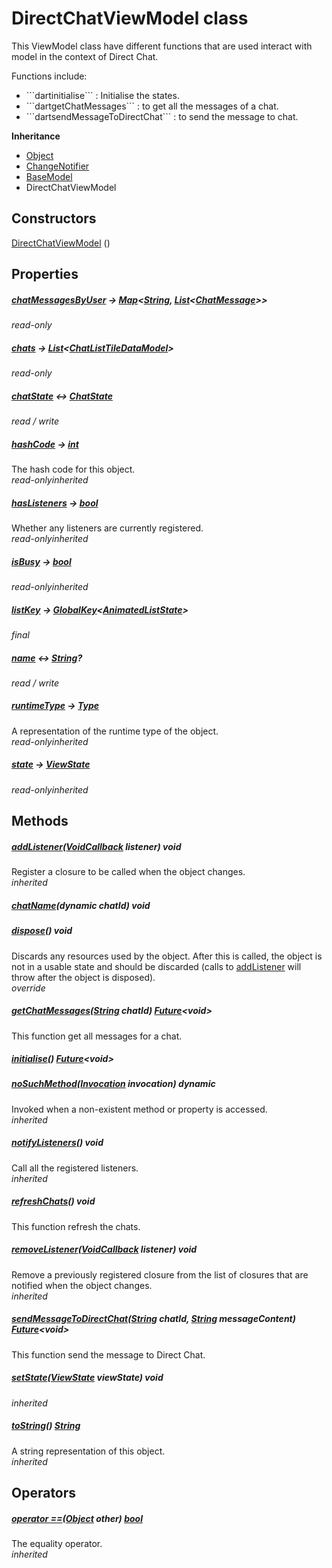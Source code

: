 


# DirectChatViewModel class









<p>This ViewModel class have different functions that are used interact with model in the context of Direct Chat.</p>
<p>Functions include:</p>
<ul>
<li>```dartinitialise``` : Initialise the states.</li>
<li>```dartgetChatMessages``` : to get all the messages of a chat.</li>
<li>```dartsendMessageToDirectChat``` : to send the message to chat.</li>
</ul>



**Inheritance**

- [Object](https://api.flutter.dev/flutter/dart-core/Object-class.html)
- [ChangeNotifier](https://api.flutter.dev/flutter/foundation/ChangeNotifier-class.html)
- [BaseModel](../view_model_base_view_model/BaseModel-class.md)
- DirectChatViewModel








## Constructors

[DirectChatViewModel](../view_model_after_auth_view_models_chat_view_models_direct_chat_view_model/DirectChatViewModel/DirectChatViewModel.md) ()

   


## Properties

##### [chatMessagesByUser](../view_model_after_auth_view_models_chat_view_models_direct_chat_view_model/DirectChatViewModel/chatMessagesByUser.md) &#8594; [Map](https://api.flutter.dev/flutter/dart-core/Map-class.html)&lt;[String](https://api.flutter.dev/flutter/dart-core/String-class.html), [List](https://api.flutter.dev/flutter/dart-core/List-class.html)&lt;[ChatMessage](../models_chats_chat_message/ChatMessage-class.md)>>



  
_<span class="feature">read-only</span>_



##### [chats](../view_model_after_auth_view_models_chat_view_models_direct_chat_view_model/DirectChatViewModel/chats.md) &#8594; [List](https://api.flutter.dev/flutter/dart-core/List-class.html)&lt;[ChatListTileDataModel](../models_chats_chat_list_tile_data_model/ChatListTileDataModel-class.md)>



  
_<span class="feature">read-only</span>_



##### [chatState](../view_model_after_auth_view_models_chat_view_models_direct_chat_view_model/DirectChatViewModel/chatState.md) &#8596; [ChatState](../enums_enums/ChatState.md)



  
_<span class="feature">read / write</span>_



##### [hashCode](https://api.flutter.dev/flutter/dart-core/Object/hashCode.html) &#8594; [int](https://api.flutter.dev/flutter/dart-core/int-class.html)



The hash code for this object.  
_<span class="feature">read-only</span><span class="feature">inherited</span>_



##### [hasListeners](https://api.flutter.dev/flutter/foundation/ChangeNotifier/hasListeners.html) &#8594; [bool](https://api.flutter.dev/flutter/dart-core/bool-class.html)



Whether any listeners are currently registered.  
_<span class="feature">read-only</span><span class="feature">inherited</span>_



##### [isBusy](../view_model_base_view_model/BaseModel/isBusy.md) &#8594; [bool](https://api.flutter.dev/flutter/dart-core/bool-class.html)



  
_<span class="feature">read-only</span><span class="feature">inherited</span>_



##### [listKey](../view_model_after_auth_view_models_chat_view_models_direct_chat_view_model/DirectChatViewModel/listKey.md) &#8594; [GlobalKey](https://api.flutter.dev/flutter/widgets/GlobalKey-class.html)&lt;[AnimatedListState](https://api.flutter.dev/flutter/widgets/AnimatedListState-class.html)>



  
_<span class="feature">final</span>_



##### [name](../view_model_after_auth_view_models_chat_view_models_direct_chat_view_model/DirectChatViewModel/name.md) &#8596; [String](https://api.flutter.dev/flutter/dart-core/String-class.html)?



  
_<span class="feature">read / write</span>_



##### [runtimeType](https://api.flutter.dev/flutter/dart-core/Object/runtimeType.html) &#8594; [Type](https://api.flutter.dev/flutter/dart-core/Type-class.html)



A representation of the runtime type of the object.  
_<span class="feature">read-only</span><span class="feature">inherited</span>_



##### [state](../view_model_base_view_model/BaseModel/state.md) &#8594; [ViewState](../enums_enums/ViewState.md)



  
_<span class="feature">read-only</span><span class="feature">inherited</span>_





## Methods

##### [addListener](https://api.flutter.dev/flutter/foundation/ChangeNotifier/addListener.html)([VoidCallback](https://api.flutter.dev/flutter/dart-ui/VoidCallback.html) listener) void



Register a closure to be called when the object changes.  
_<span class="feature">inherited</span>_



##### [chatName](../view_model_after_auth_view_models_chat_view_models_direct_chat_view_model/DirectChatViewModel/chatName.md)(dynamic chatId) void



  




##### [dispose](../view_model_after_auth_view_models_chat_view_models_direct_chat_view_model/DirectChatViewModel/dispose.md)() void



Discards any resources used by the object. After this is called, the
object is not in a usable state and should be discarded (calls to
<a href="https://api.flutter.dev/flutter/foundation/ChangeNotifier/addListener.html">addListener</a> will throw after the object is disposed).  
_<span class="feature">override</span>_



##### [getChatMessages](../view_model_after_auth_view_models_chat_view_models_direct_chat_view_model/DirectChatViewModel/getChatMessages.md)([String](https://api.flutter.dev/flutter/dart-core/String-class.html) chatId) [Future](https://api.flutter.dev/flutter/dart-async/Future-class.html)&lt;void>



This function get all messages for a chat.  




##### [initialise](../view_model_after_auth_view_models_chat_view_models_direct_chat_view_model/DirectChatViewModel/initialise.md)() [Future](https://api.flutter.dev/flutter/dart-async/Future-class.html)&lt;void>



  




##### [noSuchMethod](https://api.flutter.dev/flutter/dart-core/Object/noSuchMethod.html)([Invocation](https://api.flutter.dev/flutter/dart-core/Invocation-class.html) invocation) dynamic



Invoked when a non-existent method or property is accessed.  
_<span class="feature">inherited</span>_



##### [notifyListeners](https://api.flutter.dev/flutter/foundation/ChangeNotifier/notifyListeners.html)() void



Call all the registered listeners.  
_<span class="feature">inherited</span>_



##### [refreshChats](../view_model_after_auth_view_models_chat_view_models_direct_chat_view_model/DirectChatViewModel/refreshChats.md)() void



This function refresh the chats.  




##### [removeListener](https://api.flutter.dev/flutter/foundation/ChangeNotifier/removeListener.html)([VoidCallback](https://api.flutter.dev/flutter/dart-ui/VoidCallback.html) listener) void



Remove a previously registered closure from the list of closures that are
notified when the object changes.  
_<span class="feature">inherited</span>_



##### [sendMessageToDirectChat](../view_model_after_auth_view_models_chat_view_models_direct_chat_view_model/DirectChatViewModel/sendMessageToDirectChat.md)([String](https://api.flutter.dev/flutter/dart-core/String-class.html) chatId, [String](https://api.flutter.dev/flutter/dart-core/String-class.html) messageContent) [Future](https://api.flutter.dev/flutter/dart-async/Future-class.html)&lt;void>



This function send the message to Direct Chat.  




##### [setState](../view_model_base_view_model/BaseModel/setState.md)([ViewState](../enums_enums/ViewState.md) viewState) void



  
_<span class="feature">inherited</span>_



##### [toString](https://api.flutter.dev/flutter/dart-core/Object/toString.html)() [String](https://api.flutter.dev/flutter/dart-core/String-class.html)



A string representation of this object.  
_<span class="feature">inherited</span>_





## Operators

##### [operator ==](https://api.flutter.dev/flutter/dart-core/Object/operator_equals.html)([Object](https://api.flutter.dev/flutter/dart-core/Object-class.html) other) [bool](https://api.flutter.dev/flutter/dart-core/bool-class.html)



The equality operator.  
_<span class="feature">inherited</span>_















